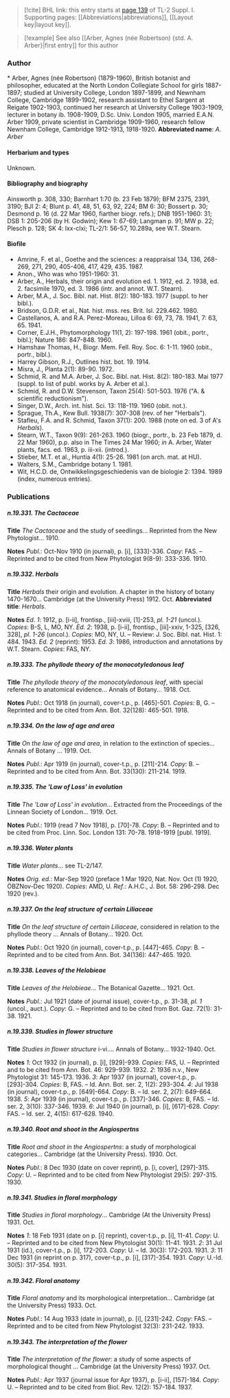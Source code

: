 > [!cite] BHL link: this entry starts at [page 139](https://www.biodiversitylibrary.org/page/33264866) of TL-2 Suppl. I.
> Supporting pages: [[Abbreviations|abbreviations]], [[Layout key|layout key]].

> [!example] See also [[Arber, Agnes (née Robertson) {std. A. Arber}|first entry]] for this author

### Author

\* Arber, Agnes (née Robertson) (1879-1960), British botanist and philosopher, educated at the North London Collegiate School for girls 1887-1897; studied at University College, London 1897-1899, and Newnham College, Cambridge 1899-1902, research assistant to Ethel Sargent at Reigate 1902-1903, continued her research at University College 1903-1909, lecturer in botany ib. 1908-1909, D.Sc. Univ. London 1905, married E.A.N. Arber 1909, private scientist in Cambridge 1909-1960, research fellow Newnham College, Cambridge 1912-1913, 1918-1920. 
**Abbreviated name**: *A. Arber*

#### Herbarium and types

Unknown.

#### Bibliography and biography

Ainsworth p. 308, 330; Barnhart 1:70 (b. 23 Feb 1879); BFM 2375, 2391, 3190; BJI 2: 4; Blunt p. 41, 48, 51, 63, 92, 224; BM 6: 30; Bossert p. 30; Desmond p. 16 (d. 22 Mar 1960, fiarther biogr. refs.); DNB 1951-1960: 31; DSB 1: 205-206 (by H. Godwin); Kew 1: 67-69; Langman p. 91; MW p. 22; Plesch p. 128; SK 4: lxx-clxi; TL-2/1: 56-57, 10.289a, see W.T. Stearn.

#### Biofile

- Amrine, F. et al., Goethe and the sciences: a reappraisal 134, 136, 268-269, 271, 290, 405-406, 417, 429, 435. 1987.
- Anon., Who was who 1951-1960: 31.
- Arber, A., Herbals, their origin and evolution ed. 1. 1912, ed. 2. 1938, ed. 2. facsimile 1970, ed. 3. 1986 (intr. and annot. W.T. Stearn).
- Arber, M.A., J. Soc. Bibl. nat. Hist. 8(2): 180-183. 1977 (suppl. to her bibl.).
- Bridson, G.D.R. et al., Nat. hist. mss. res. Brit. Isl. 229.462. 1980.
- Castellanos, A. and R.A. Perez-Moreau, Lilloa 6: 69, 73, 78. 1941, 7: 63, 65. 1941.
- Corner, E.J.H., Phytomorphology 11(1, 2): 197-198. 1961 (obit., portr., bibl.); Nature 186: 847-848. 1960.
- Hamshaw Thomas, H., Biogr. Mem. Fell. Roy. Soc. 6: 1-11. 1960 (obit., portr., bibl.).
- Harrey Gibson, R.J., Outlines hist. bot. 19. 1914.
- Misra, J., Planta 2(1): 89-90. 1972.
- Schmid, R. and M.A. Arber, J. Soc. Bibl. nat. Hist. 8(2): 180-183. Mai 1977 (suppl. to list of publ. works by A. Arber et al.).
- Schmid, R. and D.W. Stevenson, Taxon 25(4): 501-503. 1976 ("A. & scientific reductionism").
- Singer, D.W., Arch. int. hist. Sci. 13: 118-119. 1960 (obit. not.).
- Sprague, Th.A., Kew Bull. 1938(7): 307-308 (rev. of her "Herbals").
- Stafleu, F.A. and R. Schmid, Taxon 37(1): 200. 1988 (note on ed. 3 of A's *Herbals*).
- Stearn, W.T., Taxon 9(9): 261-263. 1960 (biogr., portr., b. 23 Feb 1879, d. 22 Mar 1960), p.p. also in The Times 24 Mar 1960; *in* A. Arber, Water plants, facs. ed. 1963, p. iii-xii. (introd.).
- Stieber, M.T. et al., Huntia 4(1): 25-26. 1981 (on arch. mat. at HU).
- Walters, S.M., Cambridge botany 1. 1981.
- Wit, H.C.D. de, Ontwikkelingsgeschiedenis van de biologie 2: 1394. 1989 (index, numerous entries).

### Publications

##### n.19.331. The Cactaceae

**Title**
*The Cactaceae* and the study of seedlings... Reprinted from the New Phytologist... 1910.

**Notes**
*Publ*.: Oct-Nov 1910 (in journal), p. \[i\], \[333\]-336. *Copy*: FAS. – Reprinted and to be cited from New Phytologist 9(8-9): 333-336. 1910.

##### n.19.332. Herbals

**Title**
*Herbals* their origin and evolution. A chapter in the history of botany 1470-1670... Cambridge (at the University Press) 1912. Oct.
**Abbreviated title**: *Herbals*.

**Notes**
*Ed. 1*: 1912, p. \[i-ii\], frontisp., \[iii\]-xviii, \[1\]-253, *pl. 1-21* (uncol.). *Copies*: B-S, L, MO, NY.
*Ed. 2*: 1938, p. \[i-ii\], frontisp., \[iii\]-xxiv, 1-325, \[326, 328\], *pl. 1-26* (uncol.). *Copies*: MO, NY, U. – Review: J. Soc. Bibl. nat. Hist. 1: 484. 1943.
*Ed. 2* (reprint): 1953.
*Ed. 3*: 1986, introduction and annotations by W.T. Stearn. *Copies*: FAS, NY.

##### n.19.333. The phyllode theory of the monocotyledonous leaf

**Title**
*The phyllode theory of the monocotyledonous leaf*, with special reference to anatomical evidence... Annals of Botany... 1918. Oct.

**Notes**
*Publ*.: Oct 1918 (in journal), cover-t.p., p. \[465\]-501. *Copies*: B, G. – Reprinted and to be cited from Ann. Bot. 32(128): 465-501. 1918.

##### n.19.334. On the law of age and area

**Title**
*On the law of age and area*, in relation to the extinction of species... Annals of Botany ... 1919. Oct.

**Notes**
*Publ*.: Apr 1919 (in journal), cover-t.p., p. \[211\]-214. *Copy*: B. – Reprinted and to be cited from Ann. Bot. 33(130): 211-214. 1919.

##### n.19.335. The 'Law of Loss' in evolution

**Title**
*The 'Law of Loss' in evolution*... Extracted from the Proceedings of the Linnean Society of London... 1919. Oct.

**Notes**
*Publ*.: 1919 (read 7 Nov 1918), p. \[70\]-78. *Copy*: B. – Reprinted and to be cited from Proc. Linn. Soc. London 131: 70-78. 1918-1919 \[publ. 1919\].

##### n.19.336. Water plants

**Title**
*Water plants*... see TL-2/147.

**Notes**
*Orig. ed.*: Mar-Sep 1920 (preface 1 Mar 1920, Nat. Nov. Oct (1) 1920, ÖBZNov-Dec 1920).
*Copies*: AMD, U.
*Ref*.: A.H.C., J. Bot. 58: 296-298. Dec 1920 (rev.).

##### n.19.337. On the leaf structure of certain Liliaceae

**Title**
*On the leaf structure of certain Liliaceae*, considered in relation to the phyllode theory ... Annals of Botany... 1920. Oct.

**Notes**
*Publ*.: Oct 1920 (in journal), cover-t.p., p. \[447\]-465. *Copy*: B. – Reprinted and to be cited from Ann. Bot. 34(136): 447-465. 1920.

##### n.19.338. Leaves of the Helobieae

**Title**
*Leaves of the Helobieae*... The Botanical Gazette... 1921. Oct.

**Notes**
*Publ*.: Jul 1921 (date of journal issue), cover-t.p., p. 31-38, *pl. 1* (uncol., auct.). *Copy*: G. – Reprinted and to be cited from Bot. Gaz. 72(1): 31-38. 1921.

##### n.19.339. Studies in flower structure

**Title**
*Studies in flower structure* i-vi.... Annals of Botany... 1932-1940. Oct.

**Notes**
*1*: Oct 1932 (in journal), p. \[i\], \[929\]-939. *Copies*: FAS, U. – Reprinted and to be cited from Ann. Bot. 46: 929-939. 1932.
*2*: 1936 n.v., New Phytologist 31: 145-173. 1936.
*3*: Apr 1937 (in journal), cover-t.p., p. \[293\]-304. *Copies*: B, FAS. – Id. Ann. Bot. ser. 2, 1(2): 293-304.
*4*: Jul 1938 (in journal), cover-t.p., p. \[649\]-664. *Copy*: B. – Id. ser. 2, 2(7): 649-664. 1938.
*5*: Apr 1939 (in journal), cover-t.p., p. \[337\]-346. *Copies*: B, FAS. – Id. ser. 2, 3(10): 337-346. 1939.
*6*: Jul 1940 (in journal), p. \[i\], \[617\]-628. *Copy*: FAS. – Id. ser. 2, 4(15): 617-628. 1940.

##### n.19.340. Root and shoot in the Angiospertns

**Title**
*Root and shoot in the Angiospertns*: a study of morphological categories... Cambridge (at the University Press). 1930. Oct.

**Notes**
*Publ*.: 8 Dec 1930 (date on cover reprint), p. \[i, cover\], \[297\]-315. *Copy*: U. – Reprinted and to be cited from New Phytologist 29(5): 297-315. 1930.

##### n.19.341. Studies in floral morphology

**Title**
*Studies in floral morphology*... Cambridge (At the University Press) 1931. Oct.

**Notes**
*1*: 18 Feb 1931 (date on p. \[i\] reprint), cover-t.p., p. \[i\], 11-41. *Copy*: U. – Reprinted and to be cited from New Phytologist 30(1): 11-41. 1931.
*2*: 31 Jul 1931 (id.), cover-t.p., p. \[i\], 172-203. *Copy*: U. – Id. 30(3): 172-203. 1931.
*3*: 11 Dec 1931 (in reprint on p. 317), cover-t.p., p. \[i\], \[317\]-354. 1931. *Copy*: U.-Id. 30(5): 317-354. 1931.

##### n.19.342. Floral anatomy

**Title**
*Floral anatomy* and its morphological interpretation... Cambridge (at the University Press) 1933. Oct.

**Notes**
*Publ*.: 14 Aug 1933 (date in journal), p. \[i\], \[231\]-242. *Copy*: FAS. – Reprinted and to be cited from New Phytologist 32(3): 231-242. 1933.

##### n.19.343. The interpretation of the flower

**Title**
*The interpretation of the flower*: a study of some aspects of morphological thought ... Cambridge (at the University Press) 1937. Oct.

**Notes**
*Publ*.: Apr 1937 (journal issue for Apr 1937), p. \[i-ii\], \[157\]-184. *Copy*: U. – Reprinted and to be cited from Biol. Rev. 12(2): 157-184. 1937.

